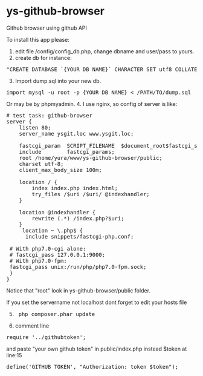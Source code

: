 # ys-github-browser
Github browser using github API

To install this app please:
1. edit file /config/config_db.php, change dbname and user/pass to yours.
2. create db for instance:  
<pre>
"CREATE DATABASE `{YOUR_DB_NAME}` CHARACTER SET utf8 COLLATE utf8_general_ci;"
</pre>
3. Import dump.sql into your new db. 
<pre>
import mysql -u root -p {YOUR_DB_NAME} < /PATH/TO/dump.sql 
</pre>
Or may be by phpmyadmin.
4. I use nginx, so config of server is like:
<pre>
# test task: github-browser
server {
    listen 80;
    server_name ysgit.loc www.ysgit.loc;

    fastcgi_param  SCRIPT_FILENAME  $document_root$fastcgi_script_name;
    include        fastcgi_params;
    root /home/yura/www/ys-github-browser/public;
    charset utf-8;
    client_max_body_size 100m;
    
    location / {
	    index index.php index.html;
	    try_files /$uri /$uri/ @indexhandler;
    }
    
    location @indexhandler {
	    rewrite (.*) /index.php?$uri;
    }
     location ~ \.php$ {
      include snippets/fastcgi-php.conf;

 # With php7.0-cgi alone:
 # fastcgi_pass 127.0.0.1:9000;
 # With php7.0-fpm:
 fastcgi_pass unix:/run/php/php7.0-fpm.sock;
 }
}
</pre>
Notice that "root" look in ys-github-browser/public folder.

If you set the servername not localhost dont forget to edit your hosts file

5. <pre> php composer.phar update</pre> 
6. comment line 
<pre>
require '../githubtoken';
</pre>
and  paste "your own github token" in public/index.php instead $token at line:15
<pre>
define('GITHUB_TOKEN', "Authorization: token $token");
</pre>

